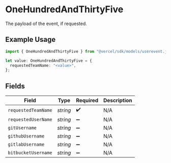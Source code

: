 # OneHundredAndThirtyFive

The payload of the event, if requested.

## Example Usage

```typescript
import { OneHundredAndThirtyFive } from "@vercel/sdk/models/userevent.js";

let value: OneHundredAndThirtyFive = {
  requestedTeamName: "<value>",
};
```

## Fields

| Field               | Type                | Required            | Description         |
| ------------------- | ------------------- | ------------------- | ------------------- |
| `requestedTeamName` | *string*            | :heavy_check_mark:  | N/A                 |
| `requestedUserName` | *string*            | :heavy_minus_sign:  | N/A                 |
| `gitUsername`       | *string*            | :heavy_minus_sign:  | N/A                 |
| `githubUsername`    | *string*            | :heavy_minus_sign:  | N/A                 |
| `gitlabUsername`    | *string*            | :heavy_minus_sign:  | N/A                 |
| `bitbucketUsername` | *string*            | :heavy_minus_sign:  | N/A                 |